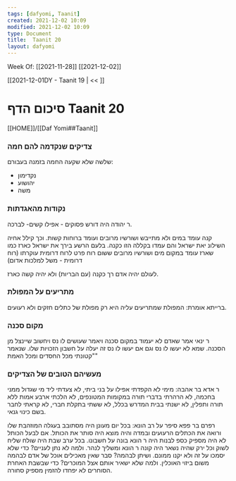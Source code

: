 ```yaml
---
tags: [dafyomi, Taanit] 
created: 2021-12-02 10:09
modified: 2021-12-02 10:09
type: Document
title:  Taanit 20
layout: dafyomi
---
```

Week Of: [[2021-11-28]]
[[2021-12-02]]

[[2021-12-01DY - Taanit 19 | << ]] 

# סיכום הדף  Taanit 20

[[HOME]]/[[Daf Yomi##Taanit]]

### צדיקים שנקדמה להם חמה 
שלשה שלא שקעה החמה בזמנה בעבורם:
- נקדימון
- יהושוע 
- משה
### נקודות מהאגדתות
ר יהודה היה דורש פסוקים - אפילו קשים- לברכה.

קנה עומד במים ולא מתייבש ושורשיו מרובים ועומד ברוחות קשות. וכך קילל אחיה השילונ יאת ישראל והם עמדו בקללה הזו כקנה. בלעם הרשע בירך את ישראל כארז כמו שארז עומד במקום מים ושורשיו מרובים ששום רוח פרט לרוח דרומית עוקרתו (רוח דרומית - משל למלכות אדום)

לעולם יהיה אדם רך כקנה (עם הבריות) ולא יהיה קשה כארז.

### מתריעים על המפולת
ברייתא אומרת: המפולת שמתריעים עליה היא רק מפולת של כתלים חזקים ולא רעועים. 

### מקום סכנה
ר ינאי אמר שאדם לא יעמוד במקום סכנה ויאמר שעושים לו נס ויחשוב שיינצל מן הסכנה. שמא לא יעשו לו נס וגם אם יעשו לו נס זה יעלה על חשבון הזכויות שלו. שנאמר "קטונתי מכל החסדים ומכל האמת"

### מעשיהם הטובים של הצדיקים

ר אדא בר אהבה: מימי לא הקפדתי אפילו על בני ביתי, לא צעדתי ליד מי שגדול ממני בחכמה, לא הרהרתי בדברי תורה במקומות המטונפים, לא הלכתי ארבע אמות ללא תורה ותפלין, לא ישנתי בבית המדרש בכלל, לא ששתי בתקלת חברי, לא קראתי לחבר בשם כינוי גנאי. 

רפרם בר פפא סיפר על רב הונא: בכל יום מעונן היה מסתובב בעגלה המוזהבת שלו ורואה את הכתלים הרעועים ובמדה והיה מוצא היה סותר את הכותל. אם לבעל הכותל לא היה מספיק כספ לבנות היה ר הונא בונה על חשבונו. בכל ערב שבת היה שולח שליח לשוק וכל ירק שהיה נשאר היה קונה ר הונא ומשליך לנהר. ולמה לא נתן לעניים? כדי שלא יסמכו על זה ולא יקנו ממונם. ושיתן לבהמה? סבר שאין מאכילים אוכל של אדם לבהמה משום ביזוי האוכלין. ולמה שלא ישאיר אותם אצל המוכרים? כדי שבשבת האחרת הסוחרים לא יפחדו להזמין מספיק סחורה.   

